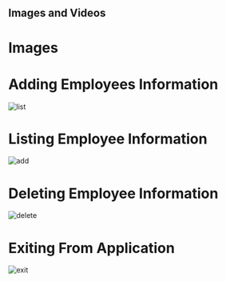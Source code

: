 ## Images and Videos
# Images
# Adding Employees Information
![list](https://user-images.githubusercontent.com/98841253/153535323-62246dd0-2039-431e-9049-7e28a112a020.jpg)


# Listing Employee Information
![add](https://user-images.githubusercontent.com/98841253/153535224-124282bb-6225-430c-bf17-61327b0e169d.jpg)

# Deleting Employee Information
![delete](https://user-images.githubusercontent.com/98841253/153535487-3266ffe1-66a4-4bf2-9f14-b57182e9f0cb.jpg)


# Exiting From Application
![exit](https://user-images.githubusercontent.com/98841253/153550684-de8a2375-0000-47cf-a734-cd980467c362.jpg)

